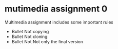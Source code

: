 # mutimedia assignment 0
Multimedia assignment includes some important rules
* Bullet Not copying
* Bullet Not cloning
* Bullet Not Not only the final version
